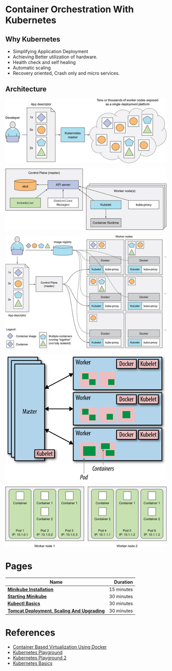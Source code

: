# Container Orchestration With Kubernetes

## Why Kubernetes
* Simplifying Application Deployment
* Achieving Better utilization of hardware.
* Health check and self healing
* Automatic scaling
* Recovery oriented, Crash only and micro services.

## Architecture

![](resources/single-data-platform.png)

![](resources/components.png)

![](resources/kubernetes-architecture.png)

![](resources/simplified-kubernetes-architecture.png)

![](resources/node-container-pod.png)


# Pages
|    **Name**   | **Duration** |
| ------------- |-----:|
|[**Minikube Installation**](MinikubeInstallation.md)|15 minutes|
|[**Starting Minikube**](StartingMinikube.md)|30 minutes|
|[**Kubectl Basics**](KubectlBasics.md)|30 minutes|
|[**Tomcat Deployment, Scaling And Upgrading**](TomcatDeploymentScalingAndUpgrading.md)|30 minutes|

# References
* [Container Based Virtualization Using Docker]()
* [Kubernetes Playground]()
* [Kubernetes Playground 2]()
* [Kubernetes Basics]()

